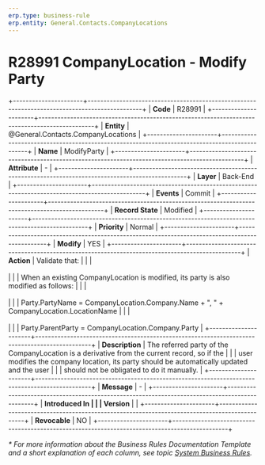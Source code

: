 ```yaml
---
erp.type: business-rule
erp.entity: General.Contacts.CompanyLocations
---
```


# R28991 CompanyLocation - Modify Party
+----------------------+-----------------------------------------------------------------------------------------------+
| **Code**             | R28991                                                                                        |
+----------------------+-----------------------------------------------------------------------------------------------+
| **Entity**           | @General.Contacts.CompanyLocations                                                            |
+----------------------+-----------------------------------------------------------------------------------------------+
| **Name**             | ModifyParty                                                                                   |
+----------------------+-----------------------------------------------------------------------------------------------+
| **Attribute**        | \-                                                                                            |
+----------------------+-----------------------------------------------------------------------------------------------+
| **Layer**            | Back-End                                                                                      |
+----------------------+-----------------------------------------------------------------------------------------------+
| **Events**           | Commit                                                                                        |
+----------------------+-----------------------------------------------------------------------------------------------+
| **Record State**     | Modified                                                                                      |
+----------------------+-----------------------------------------------------------------------------------------------+
| **Priority**         | Normal                                                                                        |
+----------------------+-----------------------------------------------------------------------------------------------+
| **Modify**           | YES                                                                                           |
+----------------------+-----------------------------------------------------------------------------------------------+
| **Action**           | Validate that:                                                                                |
|                      | <br/><br/>                                                                                    |
|                      | When an existing CompanyLocation is modified, its party is also modified as follows:          |
|                      | <br/><br/>                                                                                    |
|                      | Party.PartyName = CompanyLocation.Company.Name + \", \" + CompanyLocation.LocationName        |
|                      | <br/><br/>                                                                                    |
|                      | Party.ParentParty = CompanyLocation.Company.Party                                             |
+----------------------+-----------------------------------------------------------------------------------------------+
| **Description**      | The referred party of the CompanyLocation is a derivative from the current record, so if the  |
|                      | user modifies the company location, its party should be automatically updated and the user    |
|                      | should not be obligated to do it manually.                                                    |
+----------------------+-----------------------------------------------------------------------------------------------+
| **Message**          | \-                                                                                            |
+----------------------+-----------------------------------------------------------------------------------------------+
| **Introduced In      |                                                                                               |
| Version**            |                                                                                               |
+----------------------+-----------------------------------------------------------------------------------------------+
| **Revocable**        | NO                                                                                            |
+----------------------+-----------------------------------------------------------------------------------------------+

*\* For more information about the Business Rules Documentation Template and a short explanation of each column, see
topic [System Business Rules](../templates/template-description-system-business-rules.md).*
